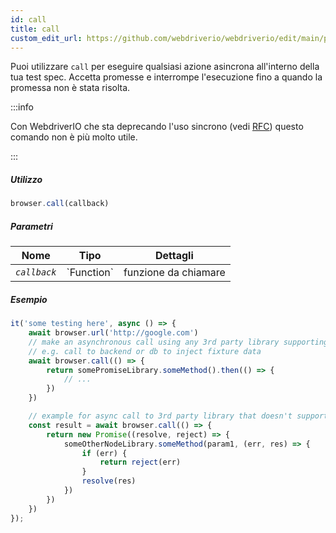 ```yaml
---
id: call
title: call
custom_edit_url: https://github.com/webdriverio/webdriverio/edit/main/packages/webdriverio/src/commands/browser/call.ts
---
```


Puoi utilizzare `call` per eseguire qualsiasi azione asincrona all'interno della tua test spec.
Accetta promesse e interrompe l'esecuzione fino a quando la promessa non è stata risolta.

:::info

Con WebdriverIO che sta deprecando l'uso sincrono (vedi [RFC](https://github.com/webdriverio/webdriverio/discussions/6702))
questo comando non è più molto utile.

:::

##### Utilizzo

```js
browser.call(callback)
```

##### Parametri

<table>
  <thead>
    <tr>
      <th>Nome</th><th>Tipo</th><th>Dettagli</th>
    </tr>
  </thead>
  <tbody>
    <tr>
      <td><code><var>callback</var></code></td>
      <td>`Function`</td>
      <td>funzione da chiamare</td>
    </tr>
  </tbody>
</table>

##### Esempio

```js title="call.js"
it('some testing here', async () => {
    await browser.url('http://google.com')
    // make an asynchronous call using any 3rd party library supporting promises
    // e.g. call to backend or db to inject fixture data
    await browser.call(() => {
        return somePromiseLibrary.someMethod().then(() => {
            // ...
        })
    })

    // example for async call to 3rd party library that doesn't support promises
    const result = await browser.call(() => {
        return new Promise((resolve, reject) => {
            someOtherNodeLibrary.someMethod(param1, (err, res) => {
                if (err) {
                    return reject(err)
                }
                resolve(res)
            })
        })
    })
});
```